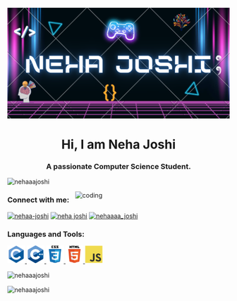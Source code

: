![logo](https://github.com/NehaaaJoshi/NehaaaJoshi/blob/main/Banner.png)
<h1 align="center">Hi, I am Neha Joshi</h1>
<h3 align="center"> A passionate Computer Science Student. </h3>

<p align="left"> <img src="https://komarev.com/ghpvc/?username=nehaaajoshi&label=Profile%20views&color=0e75b6&style=flat" alt="nehaaajoshi" /> </p>

<img align="right" alt="coding" width="350" src="https://media0.giphy.com/media/Ll22OhMLAlVDb8UQWe/giphy.gif?cid=6c09b952yn4tivnmy1axcgc31arzd3t588475qvr2w5ehjz3&ep=v1_internal_gif_by_id&rid=giphy.gif&ct=s">

<h3 align="left">Connect with me:</h3>
<p align="left">
<a href="https://linkedin.com/in/nehaa-joshi" target="blank"><img align="center" src="https://raw.githubusercontent.com/rahuldkjain/github-profile-readme-generator/master/src/images/icons/Social/linked-in-alt.svg" alt="nehaa-joshi" height="30" width="40" /></a>
<a href="https://fb.com/neha joshi" target="blank"><img align="center" src="https://raw.githubusercontent.com/rahuldkjain/github-profile-readme-generator/master/src/images/icons/Social/facebook.svg" alt="neha joshi" height="30" width="40" /></a>
<a href="https://instagram.com/nehaaaa_joshi" target="blank"><img align="center" src="https://raw.githubusercontent.com/rahuldkjain/github-profile-readme-generator/master/src/images/icons/Social/instagram.svg" alt="nehaaaa_joshi" height="30" width="40" /></a>
</p>

<h3 align="left">Languages and Tools:</h3>
<p align="left"> <a href="https://www.cprogramming.com/" target="_blank" rel="noreferrer"> <img src="https://raw.githubusercontent.com/devicons/devicon/master/icons/c/c-original.svg" alt="c" width="40" height="40"/> </a> <a href="https://www.w3schools.com/cpp/" target="_blank" rel="noreferrer"> <img src="https://raw.githubusercontent.com/devicons/devicon/master/icons/cplusplus/cplusplus-original.svg" alt="cplusplus" width="40" height="40"/> </a> <a href="https://www.w3schools.com/css/" target="_blank" rel="noreferrer"> <img src="https://raw.githubusercontent.com/devicons/devicon/master/icons/css3/css3-original-wordmark.svg" alt="css3" width="40" height="40"/> </a> <a href="https://www.w3.org/html/" target="_blank" rel="noreferrer"> <img src="https://raw.githubusercontent.com/devicons/devicon/master/icons/html5/html5-original-wordmark.svg" alt="html5" width="40" height="40"/> </a> <a href="https://developer.mozilla.org/en-US/docs/Web/JavaScript" target="_blank" rel="noreferrer"> <img src="https://raw.githubusercontent.com/devicons/devicon/master/icons/javascript/javascript-original.svg" alt="javascript" width="40" height="40"/> </a> </p>

<p><img align="center" src="https://github-readme-stats.vercel.app/api/top-langs?username=nehaaajoshi&show_icons=true&locale=en&layout=compact&theme=react" alt="nehaaajoshi" /></p>

<p><img align="center" src="https://github-readme-streak-stats.herokuapp.com/?user=nehaaajoshi&theme=dark&hide" alt="nehaaajoshi" /></p>
